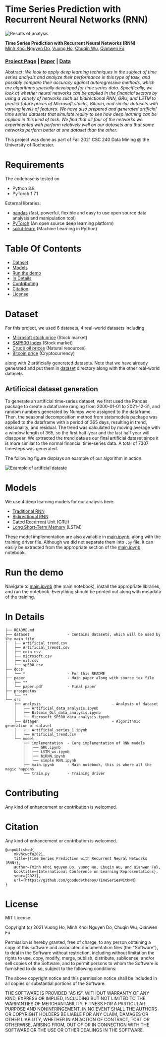 # Time Series Prediction with Recurrent Neural Networks (RNN)

![Results of analysis](./docs/cover.png)

**Time Series Prediction with Recurrent Neural Networks (RNN)**<br>
[Minh Khoi Nguyen Do](https://github.com/DiningSystem), [Vuong Ho](https://github.com/goodudetheboy), [Chuqin Wu](https://github.com/chuqinwu), [Qianwen Fu](https://github.com/qfu4)<br>

### [Project Page](https://github.com/goodudetheboy/TimeSeriesWithNN) | [Paper](./paper/paper.pdf) | [Data](#dataset)<br>

Abstract: *We look to apply deep learning techniques in the subject of time series analysis and analyze their performance in this type of task, and possibly compare their accuracy against autoregressive methods, which are algorithms specially developed for time series data. Specifically, we look at whether neural networks can be applied in the financial sectors by using a variety of networks such as bidirectional RNN, GRU, and LSTM to predict future prices of Microsoft stocks, Bitcoin, and similar datasets with varying levels of features. We have also prepared and generated artificial time series datasets that simulate reality to see how deep learning can be applied in this kind of task. We find that all four of the networks we experimented with perform relatively well on our datasets and that some networks perform better at one dataset than the other.* 

This project was done as part of Fall 2021 CSC 240 Data Mining @ the University of Rochester.

# Requirements
The codebase is tested on 
* Python 3.8
* PyTorch 1.7.1

External libraries:
- [pandas](https://pandas.pydata.org/) (fast, powerful, flexible and easy to use open source data analysis and manipulation tool)
- [PyTorch](https://pytorch.org/) (An open source deep learning platform) 
- [scikit-learn](https://scikit-learn.org/) (Machine Learning in Python)

# Table Of Contents
-  [Dataset](#dataset)
-  [Models](#models)
-  [Run the demo](#run-the-demo)
-  [In Details](#in-details)
-  [Contributing](#contributing)
-  [Citation](#citation)
-  [License](#license)

# Dataset   
For this project, we used 6 datasets, 4 real-world datasets including 
- [Microsoft stock price](https://www.kaggle.com/vijayvvenkitesh/microsoft-stock-time-series-analysis) (Stock market)
- [S&P500 Index](https://datahub.io/core/s-and-p-500) (Stock market)
- [Crude oil prices](https://fred.stlouisfed.org/series/DCOILBRENTEU) (Natural resources)
- [Bitcoin price](https://www.kaggle.com/sudalairajkumar/cryptocurrencypricehistory) (Cryptocurrency)

along with 2 artificially generated datasets. Note that we have already generated and put them in [dataset](./dataset/) directory along with the other real-world datasets.

## Artificical dataset generation 
To generate an artificial time-series dataset, we
first used the Pandas package to create a dataframe ranging
from 2000-01-01 to 2021-12-31, and random numbers generated
by Numpy were assigned to the dataframe. Then, the
seasonal decomposition method from statsmodels package
was applied to the dataframe with a period of 365 days,
resulting in trend, seasonality, and residual. The trend was
calculated by moving average with a window length of 365,
so the first half-year and the last half year will disappear. We
extracted the trend data as our final artificial dataset since it
is more similar to the normal financial time-series data. A
total of 7307 timesteps was generated.

The following figure displays an example of our algorithm in action.

![Example of artificial dataste](./docs/adata1_graph.png)

# Models
We use 4 deep learning models for our analysis here:
- [Traditional RNN](https://arxiv.org/abs/1808.03314)
- [Bidirectional RNN](https://ieeexplore.ieee.org/document/650093)
- [Gated Recurrent Unit](https://arxiv.org/abs/1409.1259) (GRU)
- [Long Short-Term Memory](https://www.researchgate.net/publication/13853244_Long_Short-term_Memory) (LSTM)

These model implementation are also available in [main.ipynb](./src/model/main.ipynb), along with the training driver file. Although we did not separate them into `.py` file, it can easily be extracted from the appropriate section of the [main.ipynb](./src/model/main.ipynb) notebook.

# Run the demo

Navigate to [main.ipynb](./src/model/main.ipynb) (the main notebook), install the appropriate libraries, and run the notebook. Everything should be printed out along with metadata of the training.


# In Details
```
├── README.md
├── dataset                 - Contains datasets, which will be used by the main file
│   ├── Artificial_trend.csv
│   ├── Artificial_trend1.csv
│   ├── coin.csv
│   ├── microsoft.csv
│   ├── oil.csv
│   └── sp500.csv
├── docs
│   └── *                   - For this README
├── paper                   - Main paper along with source tex file
│   ├── **                  
│   └── paper.pdf           - Final paper
├── prospectus         
│   └── **
└── src
    ├── analysis                                - Analysis of dataset
    │   ├── Artificial_data_analysis.ipynb
    │   ├── Bitcoin_Oil_data_analysis.ipynb
    │   └── Microsoft_SP500_data_analysis.ipynb
    ├── datagen                                 - Algorithmic generation of dataset
    │   ├── Artificial_series_1.ipynb
    │   └── Artificial_trend.csv
    └── model
        ├── implementation  - Core implementation of RNN models
        │   ├── GRU.ipynb
        │   ├── LSTM_wu.ipynb
        │   ├── biRNN.ipynb
        │   └── simple RNN.ipynb
        ├── main.ipynb      - Main notebook, this is where all the magic happens
        └── train.py        - Training driver
```

# Contributing
Any kind of enhancement or contribution is welcomed.

# Citation
Any kind of enhancement or contribution is welcomed.
```
@unpublished{
    mkvhcwcfu2021,
    title={Time Series Prediction with Recurrent Neural Networks (RNN)},
    author={Minh Khoi Nguyen Do, Vuong Ho, Chuqin Wu, and Qianwen Fu},
    booktitle={International Conference on Learning Representations},
    year={2021},
    url={https://github.com/goodudetheboy/TimeSeriesWithNN}
}
```

# License
MIT License

Copyright (c) 2021 Vuong Ho, Minh Khoi Nguyen Do, Chuqin Wu, Qianwen Fu

Permission is hereby granted, free of charge, to any person obtaining a copy
of this software and associated documentation files (the "Software"), to deal
in the Software without restriction, including without limitation the rights
to use, copy, modify, merge, publish, distribute, sublicense, and/or sell
copies of the Software, and to permit persons to whom the Software is
furnished to do so, subject to the following conditions:

The above copyright notice and this permission notice shall be included in all
copies or substantial portions of the Software.

THE SOFTWARE IS PROVIDED "AS IS", WITHOUT WARRANTY OF ANY KIND, EXPRESS OR
IMPLIED, INCLUDING BUT NOT LIMITED TO THE WARRANTIES OF MERCHANTABILITY,
FITNESS FOR A PARTICULAR PURPOSE AND NONINFRINGEMENT. IN NO EVENT SHALL THE
AUTHORS OR COPYRIGHT HOLDERS BE LIABLE FOR ANY CLAIM, DAMAGES OR OTHER
LIABILITY, WHETHER IN AN ACTION OF CONTRACT, TORT OR OTHERWISE, ARISING FROM,
OUT OF OR IN CONNECTION WITH THE SOFTWARE OR THE USE OR OTHER DEALINGS IN THE
SOFTWARE.
